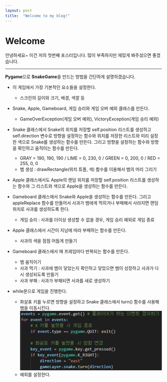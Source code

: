 ```yaml
---
layout: post
title:  "Welcome to my blog!"
---
```


# Welcome

안녕하세요~ 이건 저의 첫번째 포스터입니다. 많이 부족하지만 재밌게 봐주셨으면 좋겠습니다.

---

**Pygame**으로 **SnakeGame**을 만드는 방법을 간단하게 설명하겠습니다.

 + 이 게임에서 가장 기본적인 요소들을 설정한다.
     - 스크린의 길이와 크기, 배경, 색깔 등

 + Snake, Apple, Gameboard, 게임 승리와 게임 오버 예외 클래스를 만든다.
     - GameOverException(게임 오버 예외), VictoryException(게임 승리 예외)

 + Snake 클래스에서 Snake의 위치를 저장할 self.position 리스트를 생성하고 self.direction 변수로 방향을 설정하는 함수와 위치를 저장한 리스트와 미리 설정한 색으로 Snake를 생성하는 함수를 만든다. 그리고 방향을 설정하는 함수와 방향을 확인하고 움직이는 함수를 만든다.
     - GRAY = 190, 190, 190 / LIME = 0, 230, 0 / GREEN = 0, 200, 0 / RED = 255, 0, 0
     - 뱀 생성 : drawRectangle(위치 튜플, 색) 함수를 이용해서 뱀의 머리 그리기

 + Apple 클래스에서도 Apple의 랜덤 위치를 저장할 self.position 리스트를 생성하는 함수와 그 리스트와 색으로 Apple을 생성하는 함수를 만든다.

 + Gameboard 클래스에서 Snake와 Apple을 생성하는 함수를 만든다. 그리고 appleReplace 함수를 만들어서 사과가 뱀에게 먹히거나 부패해서 사라지면 랜덤 위치로 사과를 생성하도록 한다.
     - 게임 승리 : 사과를 더이상 생성할 수 없을 경우, 게임 승리 예외로 게임 종료

 + Apple 클래스에서 시간이 지남에 따라 부패하는 함수를 만든다.
     - 사과의 색을 점점 어둡게 만들기

 + Gameboard 클래스에서 매 프레임마다 반복되는 함수를 만든다.
     - 뱀 움직이기
     - 사과 먹기 : 사과에 뱀이 닿았는지 확인하고 닿았으면 뱀이 성장하고 사과가 다시 생성되도록 만들기
     - 사과 부패 : 사과가 부패되면 사과를 새로 생성하기

 + while문으로 게임을 진행한다.
     - 화살표 키를 누르면 방향을 설정하고 Snake 클래스에서 turn() 함수를 사용해 뱀을 이동시킨다.
         ![이미지](https://github.com/Lynn951230/Lynn.github.io/blob/main/img/Welcome_1.png)
     - 예외를 설정한다.